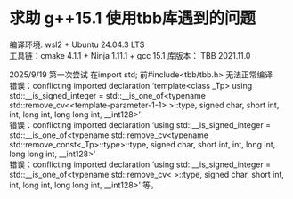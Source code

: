 # 求助 g++15.1 使用tbb库遇到的问题

编译环境: wsl2 + Ubuntu 24.04.3 LTS  
工具链：cmake 4.1.1 + Ninja 1.11.1 + gcc 15.1
库版本： TBB 2021.11.0

2025/9/19 第一次尝试 在import std; 前#include\<tbb/tbb.h> 无法正常编译  
错误：conflicting imported declaration ‘template\<class _Tp> using std::__is_signed_integer = std::__is_one_of<typename std::remove_cv\<\<template-parameter-1-1> >::type, signed char, short int, int, long int, long long int, __int128>’  
错误：conflicting imported declaration ‘using std::__is_signed_integer = std::__is_one_of<typename std::remove_cv\<typename std::remove_const\<_Tp>::type>::type, signed char, short int, int, long int, long long int, __int128>’  
错误：conflicting imported declaration ‘using std::__is_signed_integer = std::__is_one_of<typename std::remove_cv< <template-parameter-1-1> >::type, signed char, short int, int, long int, long long int, __int128>’ 等。
